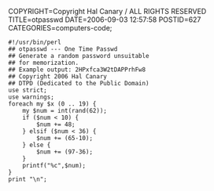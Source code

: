 COPYRIGHT=Copyright Hal Canary / ALL RIGHTS RESERVED
TITLE=otpasswd
DATE=2006-09-03 12:57:58
POSTID=627
CATEGORIES=computers-code;

    #!/usr/bin/perl
    ## otpasswd --- One Time Passwd
    ## Generate a random password unsuitable
    ## for memorization.
    ## Example output: 2HPxfca3W2tDAPPrhFw8
    ## Copyright 2006 Hal Canary
    ## DTPD (Dedicated to the Public Domain)
    use strict;
    use warnings;
    foreach my $x (0 .. 19) {
    	my $num = int(rand(62));
    	if ($num < 10) {
    		$num += 48;
    	} elsif ($num < 36) {
    		$num += (65-10);
    	} else {
    		$num += (97-36);
    	}
    	printf("%c",$num);
    }
    print "\n";
